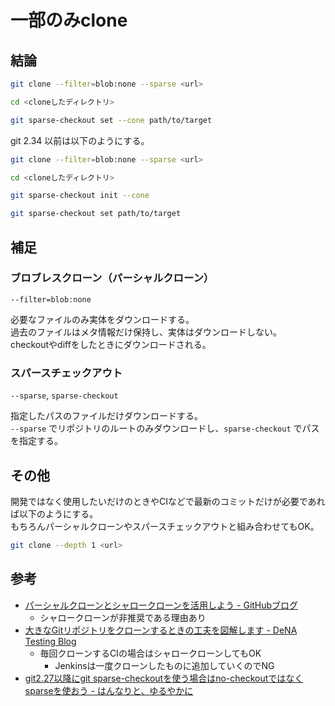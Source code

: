# 一部のみclone

## 結論

```sh
git clone --filter=blob:none --sparse <url>

cd <cloneしたディレクトリ>

git sparse-checkout set --cone path/to/target
```

git 2.34 以前は以下のようにする。

```sh
git clone --filter=blob:none --sparse <url>

cd <cloneしたディレクトリ>

git sparse-checkout init --cone

git sparse-checkout set path/to/target
```


## 補足

### ブロブレスクローン（パーシャルクローン）

`--filter=blob:none`

必要なファイルのみ実体をダウンロードする。  
過去のファイルはメタ情報だけ保持し、実体はダウンロードしない。  
checkoutやdiffをしたときにダウンロードされる。


### スパースチェックアウト

`--sparse`, `sparse-checkout`

指定したパスのファイルだけダウンロードする。  
`--sparse` でリポジトリのルートのみダウンロードし、`sparse-checkout` でパスを指定する。


## その他

開発ではなく使用したいだけのときやCIなどで最新のコミットだけが必要であれば以下のようにする。  
もちろんパーシャルクローンやスパースチェックアウトと組み合わせてもOK。

```sh
git clone --depth 1 <url>
```


## 参考

- [パーシャルクローンとシャロークローンを活用しよう - GitHubブログ](https://github.blog/jp/2021-01-13-get-up-to-speed-with-partial-clone-and-shallow-clone/)
    - シャロークローンが非推奨である理由あり
- [大きなGitリポジトリをクローンするときの工夫を図解します - DeNA Testing Blog](https://swet.dena.com/entry/2021/07/12/120000)
    - 毎回クローンするCIの場合はシャロークローンしてもOK
        - Jenkinsは一度クローンしたものに追加していくのでNG
- [git2.27以降にgit sparse-checkoutを使う場合はno-checkoutではなくsparseを使おう - はんなりと、ゆるやかに](https://iucstscui.hatenablog.com/entry/2020/08/29/080322)
